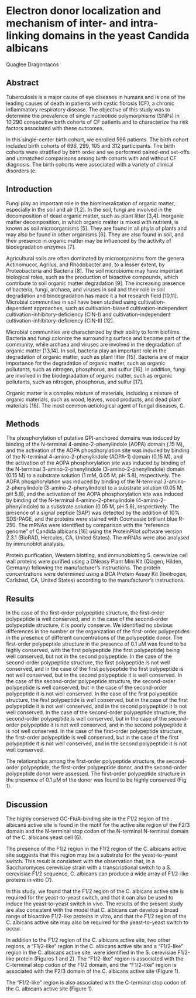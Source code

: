 # Electron donor localization and mechanism of inter- and intra-linking domains in the yeast Candida albicans
Quaglee Dragontacos


## Abstract
Tuberculosis is a major cause of eye diseases in humans and is one of the leading causes of death in patients with cystic fibrosis (CF), a chronic inflammatory respiratory disease. The objective of this study was to determine the prevalence of single nucleotide polymorphisms (SNPs) in 10,290 consecutive birth cohorts of CF patients and to characterize the risk factors associated with these outcomes.

In this single-center birth cohort, we enrolled 596 patients. The birth cohort included birth cohorts of 696, 299, 105 and 312 participants. The birth cohorts were stratified by birth order and we performed paired-end set-offs and unmatched comparisons among birth cohorts with and without CF diagnosis. The birth cohorts were associated with a variety of clinical disorders (e.


## Introduction
Fungi play an important role in the biomineralization of organic matter, especially in the soil and air [1,2]. In the soil, fungi are involved in the decomposition of dead organic matter, such as plant litter [3,4]. Inorganic matter decomposition, in which organic matter is mixed with nutrient, is known as soil microorganisms [5]. They are found in all phyla of plants and may also be found in other organisms [6]. They are also found in soil, and their presence in organic matter may be influenced by the activity of biodegradation enzymes [7].

Agricultural soils are often dominated by microorganisms from the genera Actinomucor, Agrilus, and Rhodobacter and, to a lesser extent, by Proteobacteria and Bacteria [8]. The soil microbiome may have important biological roles, such as the production of bioactive compounds, which contribute to soil organic matter degradation [9]. The increasing presence of bacteria, fungi, archaea, and viruses in soil and their role in soil degradation and biodegradation has made it a hot research field [10,11]. Microbial communities in soil have been studied using cultivation-dependent approaches, such as cultivation-biased cultivation-independent cultivation-inhibitory-deficiency (CIN-I) and cultivation-independent cultivation-inhibitory-deficiency (CIN-II) [12].

Microbial communities are characterized by their ability to form biofilms. Bacteria and fungi colonize the surrounding surface and become part of the community, while archaea and viruses are involved in the degradation of organic matter [13,14]. In soil, bacteria play an important role in the degradation of organic matter, such as plant litter [15]. Bacteria are of major importance for the degradation of organic matter, such as organic pollutants, such as nitrogen, phosphorus, and sulfur [16]. In addition, fungi are involved in the biodegradation of organic matter, such as organic pollutants, such as nitrogen, phosphorus, and sulfur [17].

Organic matter is a complex mixture of materials, including a mixture of organic materials, such as wood, leaves, wood products, and dead plant materials [18]. The most common aetiological agent of fungal diseases, C.


## Methods
The phosphorylation of putative GPI-anchored domains was induced by binding of the N-terminal 4-amino-2-phenylindole (AOPA) domain (.15 M), and the activation of the AOPA phosphorylation site was induced by binding of the N-terminal 4-amino-2-phenylindole (AOPA-1) domain (0.15 M), and the activation of the AOPA phosphorylation site was induced by binding of the N-terminal 3-amino-2-phenylindole (3-amino-2-phenylindole) domain (0.15 M) to a substrate solution (1 mM, 0.05 M, pH 5.8), respectively. The AOPA phosphorylation was induced by binding of the N-terminal 3-amino-2-phenylindole (3-amino-2-phenylindole) to a substrate solution (0.05 M, pH 5.8), and the activation of the AOPA phosphorylation site was induced by binding of the N-terminal 4-amino-2-phenylindole (4-amino-2-phenylindole) to a substrate solution (0.05 M, pH 5.8), respectively. The presence of a signal peptide (SAP) was detected by the addition of 10% SDS-PAGE, and the proteins were stained with Coomassie brilliant blue R-250. The mRNAs were identified by comparison with the “reference genome” of Candida albicans [16] using the ProteinPilot software version 2.3.1 (BioRAD, Hercules, CA, United States). The mRNAs were also analysed by immunoblot analysis.

Protein purification, Western blotting, and immunoblotting
S. cerevisiae cell wall proteins were purified using a DNeasy Plant Mini Kit (Qiagen, Hilden, Germany) following the manufacturer’s instructions. The protein concentrations were determined using a BCA Protein Assay Kit (Invitrogen, Carlsbad, CA, United States) according to the manufacturer’s instructions.


## Results
In the case of the first-order polypeptide structure, the first-order polypeptide is well conserved, and in the case of the second-order polypeptide structure, it is poorly conserve. We identified no obvious differences in the number or the organization of the first-order polypeptides in the presence of different concentrations of the polypeptide donor. The first-order polypeptide structure in the presence of 0.1 µM was found to be highly conserved, with the first polypeptide (the first polypeptide) being well conserved, but not in the second polypeptide. In the case of the second-order polypeptide structure, the first polypeptide is not well conserved, and in the case of the first polypeptide the first polypeptide is not well conserved, but in the second polypeptide it is well conserved. In the case of the second-order polypeptide structure, the second-order polypeptide is well conserved, but in the case of the second-order polypeptide it is not well conserved. In the case of the first polypeptide structure, the first polypeptide is well conserved, but in the case of the first polypeptide it is not well conserved, and in the second polypeptide it is not well conserved. In the case of the second-order polypeptide structure, the second-order polypeptide is well conserved, but in the case of the second-order polypeptide it is not well conserved, and in the second polypeptide it is not well conserved. In the case of the first-order polypeptide structure, the first-order polypeptide is well conserved, but in the case of the first polypeptide it is not well conserved, and in the second polypeptide it is not well conserved.

The relationships among the first-order polypeptide structure, the second-order polypeptide, the first-order polypeptide donor, and the second-order polypeptide donor were assessed. The first-order polypeptide structure in the presence of 0.1 µM of the donor was found to be highly conserved (Fig 1).


## Discussion

The highly conserved GC-FluA-binding site in the F1/2 region of the . albicans active site is found in the motif for the active site region of the F2/3 domain and the N-terminal stop codon of the N-terminal N-terminal domain of the C. albicans yeast cell (6).

The presence of the F1/2 region in the F1/2 region of the C. albicans active site suggests that this region may be a substrate for the yeast-to-yeast switch. This result is consistent with the observation that, in a Saccharomyces cerevisiae strain with a transcriptional switch to a S. cerevisiae F1/2 sequence, C. albicans can produce a wide array of F1/2-like proteins in vitro (7).

In this study, we found that the F1/2 region of the C. albicans active site is required for the yeast-to-yeast switch, and that it can also be used to induce the yeast-to-yeast switch in vivo. The results of the present study are also consistent with the model that C. albicans can develop a broad range of bioactive F1/2-like proteins in vitro, and that the F1/2 region of the C. albicans active site may also be required for the yeast-to-yeast switch to occur.

In addition to the F1/2 region of the C. albicans active site, two other regions, a “F1/2-like” region in the C. albicans active site and a “F1/2-like” region in the C. albicans active site, were identified in the S. cerevisiae F1/2-like protein (Figures 1 and 2). The “F1/2-like” region is associated with the C-terminal stop codon of the F1/2 domain, and the “F1/2-like” region is associated with the F2/3 domain of the C. albicans active site (Figure 1).

The “F1/2-like” region is also associated with the C-terminal stop codon of the C. albicans active site (Figure 1).

